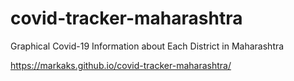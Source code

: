 # covid-tracker-maharashtra
Graphical Covid-19 Information about Each District in Maharashtra

https://markaks.github.io/covid-tracker-maharashtra/

